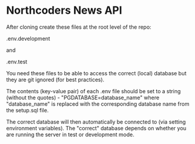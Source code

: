 # Northcoders News API

After cloning create these files at the root level of the repo:

.env.development

and

.env.test

You need these files to be able to access the correct (local) database but they are git ignored (for best practices).

The contents (key-value pair) of each .env file should be set to a string (without the quotes) - "PGDATABASE=database_name" where "database_name" is replaced with the corresponding database name from the setup.sql file.

The correct database will then automatically be connected to (via setting environment variables). The "correct" database depends on whether you are running the server in test or development mode.
